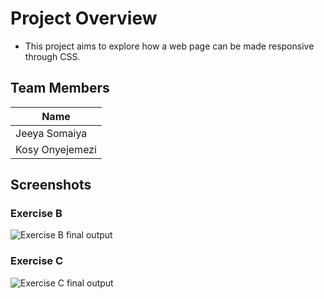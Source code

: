 # Project Overview

- This project aims to explore how a web page can be made responsive through CSS.

## Team Members

| Name    |
|---------|
| Jeeya Somaiya|
| Kosy Onyejemezi|

## Screenshots

### Exercise B
![Exercise B final output](./ExerciseB.gif)

### Exercise C
![Exercise C final output](./ExerciseC.gif)
